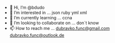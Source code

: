 - 👋 Hi, I’m @bdudo
- 👀 I’m interested in ... json ruby yml xml
- 🌱 I’m currently learning ... ccna
- 💞️ I’m looking to collaborate on ... don´t know
- 📫 How to reach me ... dubravko.func@gmail.com dubravko.func@outlook.de

<!---
bdudo/bdudo is a ✨ special ✨ repository because its `README.md` (this file) appears on your GitHub profile.
You can click the Preview link to take a look at your changes.
--->
